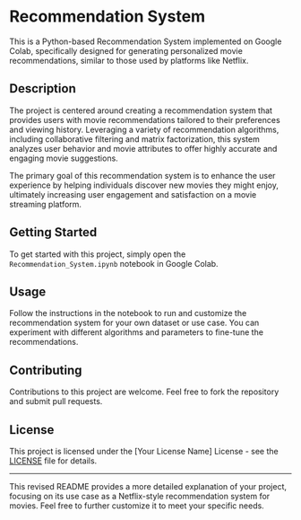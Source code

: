 
# Recommendation System

This is a Python-based Recommendation System implemented on Google Colab, specifically designed for generating personalized movie recommendations, similar to those used by platforms like Netflix.

## Description

The project is centered around creating a recommendation system that provides users with movie recommendations tailored to their preferences and viewing history. Leveraging a variety of recommendation algorithms, including collaborative filtering and matrix factorization, this system analyzes user behavior and movie attributes to offer highly accurate and engaging movie suggestions.

The primary goal of this recommendation system is to enhance the user experience by helping individuals discover new movies they might enjoy, ultimately increasing user engagement and satisfaction on a movie streaming platform.

## Getting Started

To get started with this project, simply open the `Recommendation_System.ipynb` notebook in Google Colab.

## Usage

Follow the instructions in the notebook to run and customize the recommendation system for your own dataset or use case. You can experiment with different algorithms and parameters to fine-tune the recommendations.

## Contributing

Contributions to this project are welcome. Feel free to fork the repository and submit pull requests.

## License

This project is licensed under the [Your License Name] License - see the [LICENSE](LICENSE) file for details.

---

This revised README provides a more detailed explanation of your project, focusing on its use case as a Netflix-style recommendation system for movies. Feel free to further customize it to meet your specific needs.
